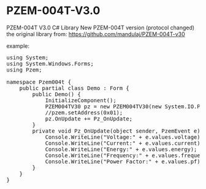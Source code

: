 # PZEM-004T-V3.0
PZEM-004T V3.0 C# Library
New PZEM-004T version (protocol changed)
the original library from: https://github.com/mandulaj/PZEM-004T-v30

example:
<pre>
using System;
using System.Windows.Forms;
using Pzem;

namespace Pzem004t {
    public partial class Demo : Form {
        public Demo() {
            InitializeComponent();
            PZEM004TV30 pz = new PZEM004TV30(new System.IO.Ports.SerialPort("COM6"));
            //pzem.setAddress(0x01);
            pz.OnUpdate += Pz_OnUpdate;
        }
        private void Pz_OnUpdate(object sender, PzemEvent e) {
            Console.WriteLine("Voltage:" + e.values.voltage);
            Console.WriteLine("Current:" + e.values.current);
            Console.WriteLine("Energy:" + e.values.energy);
            Console.WriteLine("Frequency:" + e.values.frequency);
            Console.WriteLine("Power Factor:" + e.values.pf);
        }
    }
}</pre>
